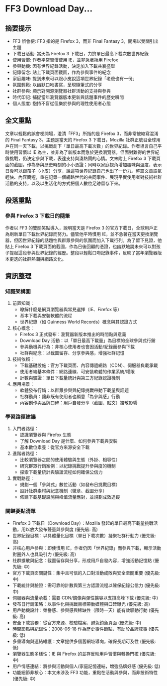 # FF3 Download Day...

## 摘要提示
- FF3 誤會梗: FF3 指的是 Firefox 3，而非 Final Fantasy 3，開場以雙關引出主題
- 下載日活動: 當天為 Firefox 3 下載日，力拚單日最高下載次數世界紀錄
- 使用習慣: 作者平常習慣使用 IE，並非急著換用 Firefox
- 參與動機: 因有世界紀錄活動，決定加入下載共襄盛舉
- 記錄留念: 貼上下載頁面截圖，作為參與事件的紀念
- 家庭趣味: 提到未來可以跟小皮說這項世界紀錄「老爸也有一份」
- 氛圍輕鬆: 以幽默口吻書寫，呈現隨筆式的分享
- 社群參與: 顯示對開源瀏覽器社群活動的支持與參與
- 時代印記: 捕捉當年瀏覽器版本更新與話題事件的歷史瞬間
- 個人態度: 抱持不盲從但樂於參與的理性使用者心態

## 全文重點
文章以輕鬆的誤會梗開場，澄清「FF3」所指的是 Firefox 3，而非常被縮寫混淆的 Final Fantasy 3。主題是當天的 Firefox 3 下載日，Mozilla 社群正號召全球用戶在同一天下載，以挑戰創下「單日最高下載次數」的世界紀錄。作者坦言自己平時使用習慣以 IE 為主，並非為了新版本而急於更換瀏覽器，但面對難得的世界紀錄挑戰，仍決定參與下載，表達支持與湊熱鬧的心情。文末附上 Firefox 3 下載頁面的截圖，作為參與歷史時刻的小小憑證；同時以家庭視角增加趣味與溫度，表示日後可以跟孩子（小皮）分享，說這項世界紀錄自己也出了一份力。整篇文章語氣輕快、內容簡短，重在記錄一個網路世代的共同事件、展現平實使用者對技術社群活動的支持，以及以生活化的方式把個人數位足跡留存下來。

## 段落重點
### 參與 Firefox 3 下載日的隨筆
作者以 FF3 的雙關笑點導入，說明當天是 Firefox 3 的官方下載日，全球用戶正為刷新單日下載世界紀錄而努力。儘管他平時慣用 IE，並不急著在當天更換瀏覽器，但因世界紀錄的話題性與群眾參與的氛圍而加入下載行列。為了留下見證，他貼上 Firefox 3 下載頁面的截圖，作為日後回顧的憑證，也幽默地說未來可以對孩子提起這段參與世界紀錄的經歷。整段以輕鬆口吻記錄事件，反映了當年瀏覽器版本更迭的社群熱潮與網路文化。

## 資訊整理

### 知識架構圖
1. 前置知識：
   - 瞭解什麼是網頁瀏覽器與常見選擇（IE、Firefox 等）
   - 基本下載與安裝軟體的流程
   - 世界紀錄（如 Guinness World Records）概念與其認證方式
2. 核心概念：
   - Firefox 3 正式發布：瀏覽器新版本推出的時間點與意義
   - Download Day 活動：以「單日最高下載量」為目標的全球參與式行銷
   - 參與動機與行為：非核心使用者也會因活動/紀錄而參與下載
   - 社群與紀念：以截圖留存、分享參與感，增強社群記憶
3. 技術依賴：
   - 下載基礎設施：官方下載頁面、內容傳遞網路（CDN）、伺服器負載承載
   - 使用者端基本條件：網路連線、可安裝軟體的作業系統/權限
   - 計數與驗證：單日下載量統計與第三方紀錄認證機制
4. 應用場景：
   - 軟體發布行銷：以群眾參與與紀錄挑戰帶動下載量與話題
   - 社群動員：讓非既有使用者也願意「為參與感」行動
   - 內容創作與品牌口碑：用戶自發分享（截圖、貼文）擴散影響

### 學習路徑建議
1. 入門者路徑：
   - 認識瀏覽器與 Firefox 生態
   - 了解 Download Day 是什麼、如何參與下載與安裝
   - 基本數位素養：從官方來源安全下載
2. 進階者路徑：
   - 比較瀏覽器之間的使用體驗與生態（外掛、相容性）
   - 研究群眾行銷案例：以紀錄挑戰提升參與度的機制
   - 探索下載量統計與驗證流程如何確保公信力
3. 實戰路徑：
   - 規劃一個「參與式」數位活動（如發布日挑戰目標）
   - 設計社群素材與紀念機制（徽章、截圖分享）
   - 佈建下載基礎設施與峰值流量應對，並規劃成效追蹤

### 關鍵要點清單
- Firefox 3 下載日（Download Day）：Mozilla 發起的單日最高下載量挑戰活動，用以放大發布聲量與參與度 (優先級: 高)
- 世界紀錄目標：以具體量化目標（單日下載次數）凝聚社群行動力 (優先級: 高)
- 非核心用戶參與：即使慣用 IE，作者仍因「世界紀錄」而參與下載，顯示活動對圈外人也具吸引力 (優先級: 高)
- 社群擴散與紀念：截圖留存與分享，形成用戶自發內容，增強活動記憶點 (優先級: 中)
- 官方下載頁面關鍵性：集中且可信的入口對活動成敗與安全至關重要 (優先級: 中)
- 下載統計與驗證：需可靠的計數與第三方認證流程以確保紀錄公信力 (優先級: 中)
- 伺服器與流量承載：需要 CDN/鏡像與彈性擴容以支撐高峰下載 (優先級: 中)
- 發布日行銷策略：以事件化與挑戰目標帶動媒體與口碑曝光 (優先級: 高)
- 用戶動機設計：榮譽感、參與感與稀缺性（限時一天）能有效驅動行動 (優先級: 高)
- 安全下載實務：從官方來源、校驗檔案、避免釣魚頁面 (優先級: 中)
- 時間節點與紀錄性：2008-06-18 作為歷史事件節點，有助於品牌敘事 (優先級: 低)
- 多重導向與連結維護：文章提供多個舊網址導向，確保長期可及性 (優先級: 低)
- 瀏覽器生態多樣性：IE 與 Firefox 的並存反映用戶習慣與轉換門檻 (優先級: 中)
- 用戶情感連結：將參與活動與個人/家庭記憶連結，增強品牌好感 (優先級: 低)
- 功能細節非核心：本文未涉及 FF3 功能，重點在活動與參與，而非技術特性 (優先級: 中)